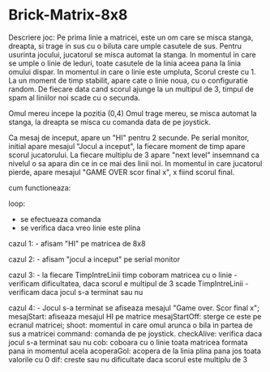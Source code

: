# Brick-Matrix-8x8

Descriere joc: Pe prima linie a matricei, este un om care se misca stanga, dreapta, si trage in sus cu o biluta care umple
casutele de sus. Pentru usurinta jocului, jucatorul se misca automat la stanga. In momentul in care se umple o linie de leduri,
toate casutele de la linia aceea pana la linia omului dispar. In momentul in care o linie este umpluta, Scorul creste cu 1.
La un moment de timp stabilit, apare cate o linie noua, cu o configuratie random. De fiecare data cand scorul ajunge la un 
multipul de 3, timpul de spam al liniilor noi scade cu o secunda.

Omul mereu incepe la pozitia (0,4)
Omul trage mereu, se misca automat la stanga, la dreapta se misca cu comanda data de pe joystick.

Ca mesaj de inceput, apare un "HI" pentru 2 secunde.
Pe serial monitor, initial apare mesajul "Jocul a inceput", la fiecare moment de timp apare scorul jucatorului. La fiecare 
multiplu de 3 apare "next level" insemnand ca nivelul o sa apara din ce in ce mai des linii noi. In momentul in care jucatorul
pierde, apare mesajul "GAME OVER scor final x", x fiind scorul final.

cum functioneaza:

loop:
  - se efectueaza comanda
  - se verifica daca vreo linie este plina
  
  
  cazul 1: 
      - afisam "HI" pe matricea de 8x8
      
  cazul 2:
      - afisam "jocul a inceput" pe serial monitor
      
  cazul 3: 
      - la fiecare TimpIntreLinii timp coboram matricea cu o linie
      - verificam dificultatea, daca scorul e multipul de 3 scade TimpIntreLinii
      - verificam daca jocul s-a terminat sau nu
        
   cazul 4:
      - Jocul s-a terminat se afiseaza mesajul "Game over. Scor final x";
 mesajStart: afiseaza mesajul HI pe matrice
 mesajStartOff: sterge ce este pe ecranul matricei;
 shoot: momentul in care omul arunca o bila in partea de sus a matricei
 command: comanda de pe joystick.
 checkAlive: verifica daca jocul s-a terminat sau nu
 cob: coboara cu o linie toata matricea formata pana in momentul acela
 acoperaGol: acopera de la linia plina pana jos toata valorile cu 0
 dif: creste sau nu dificultate daca scorul este multiplu de 3
 
